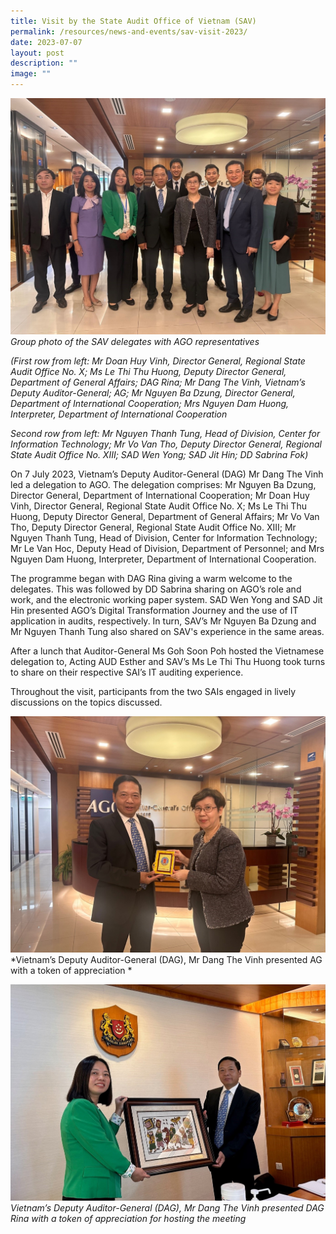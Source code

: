 ```yaml
---
title: Visit by the State Audit Office of Vietnam (SAV)
permalink: /resources/news-and-events/sav-visit-2023/
date: 2023-07-07
layout: post
description: ""
image: ""
---
```

![](/images/News%20&%20Events%20Photos/2023/savjul2023-1.jpg)
*Group photo of the SAV delegates with AGO representatives*

*(First row from left: Mr Doan Huy Vinh, Director General, Regional State Audit Office No. X; Ms Le Thi Thu Huong, Deputy Director General, Department of General Affairs; DAG Rina; Mr Dang The Vinh, Vietnam’s Deputy Auditor-General; AG; Mr Nguyen Ba Dzung, Director General, Department of International Cooperation; Mrs Nguyen Dam Huong, Interpreter, Department of International Cooperation*

*Second row from left: Mr Nguyen Thanh Tung, Head of Division, Center for Information Technology; Mr Vo Van Tho, Deputy Director General, Regional State Audit Office No. XIII; SAD Wen Yong; SAD Jit Hin; DD Sabrina Fok)*

On 7 July 2023, Vietnam’s Deputy Auditor-General (DAG) Mr Dang The Vinh led a delegation to AGO. The delegation comprises: Mr Nguyen Ba Dzung, Director General, Department of International Cooperation; Mr Doan Huy Vinh, Director General, Regional State Audit Office No. X; Ms Le Thi Thu Huong, Deputy Director General, Department of General Affairs; Mr Vo Van Tho, Deputy Director General, Regional State Audit Office No. XIII; Mr Nguyen Thanh Tung, Head of Division, Center for Information Technology; Mr Le Van Hoc, Deputy Head of Division, Department of Personnel; and Mrs Nguyen Dam Huong, Interpreter, Department of International Cooperation. 

The programme began with DAG Rina giving a warm welcome to the delegates. This was followed by DD Sabrina sharing on AGO’s role and work, and the electronic working paper system. SAD Wen Yong and SAD Jit Hin presented AGO’s Digital Transformation Journey and the use of IT application in audits, respectively. 
In turn, SAV’s Mr Nguyen Ba Dzung and Mr Nguyen Thanh Tung also shared on SAV's experience in the same areas.

After a lunch that Auditor-General Ms Goh Soon Poh hosted the Vietnamese delegation to, Acting AUD Esther and SAV’s Ms Le Thi Thu Huong took turns to share on their respective SAI’s IT auditing experience.

Throughout the visit, participants from the two SAIs engaged in lively discussions on the topics discussed. 

![](/images/News%20&%20Events%20Photos/2023/savjul2023-2.jpg)
*Vietnam’s Deputy Auditor-General (DAG), Mr Dang The Vinh presented AG with a token of appreciation *

![](/images/News%20&%20Events%20Photos/2023/savjul2023-3.jpg)
*Vietnam’s Deputy Auditor-General (DAG), Mr Dang The Vinh presented DAG Rina with a token of appreciation for hosting the meeting*